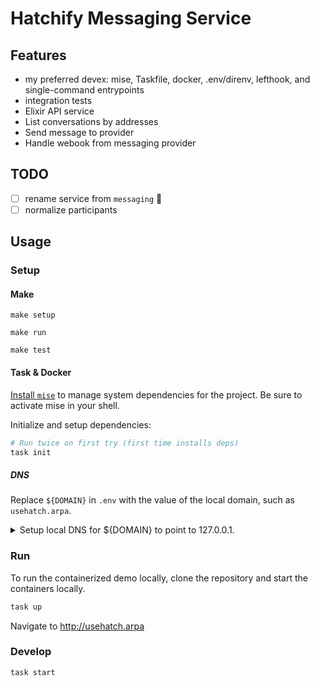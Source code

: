 # Hatchify Messaging Service

## Features

- my preferred devex: mise, Taskfile, docker, .env/direnv, lefthook, and single-command entrypoints
- integration tests
- Elixir API service
- List conversations by addresses
- Send message to provider
- Handle webook from messaging provider

## TODO

- [ ] rename service from `messaging` 🥱
- [ ] normalize participants

## Usage

### Setup

#### Make

```
make setup
```

```
make run
```

```
make test
```

#### Task & Docker

[Install `mise`](https://mise.jdx.dev/getting-started.html) to manage system dependencies for the project. Be sure to activate mise in your shell.

Initialize and setup dependencies:

```sh
# Run twice on first try (first time installs deps)
task init
```

##### DNS

Replace `${DOMAIN}` in `.env` with the value of the local domain, such as `usehatch.arpa`.

<details>
<summary>Setup local DNS for ${DOMAIN} to point to 127.0.0.1.</summary>

###### dnsmasq

Install `dnsmasq`.

Ensure development DNS works by first editing `dnsmasq.conf`.

```sh
sudo vim $(brew --prefix)/etc/dnsmasq.conf
```

```conf
# /opt/homebrew/etc/dnsmasq.conf or /etc/dnsmasq.conf
address=/usehatch/127.0.0.1
resolv-file=/etc/resolver/arpa
port=53
```

Then, add the resolver:

```sh
mkdir -v /etc/resolver
sudo vim /etc/resolver/arpa
```

```sh
# /etc/resolver/arpa
nameserver 127.0.0.1
```

```sh
# Darwin
sudo brew services start dnsmasq
```

See also: https://gist.github.com/ogrrd/5831371

</details>

### Run

To run the containerized demo locally, clone the repository and start the containers locally.

```sh
task up
```

Navigate to http://usehatch.arpa

### Develop

```
task start
```
